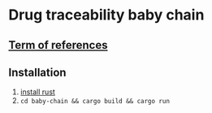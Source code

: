 # Drug traceability baby chain

## [Term of references](./tor.md)

## Installation

1. [install rust](https://www.rust-lang.org/tools/install)
2. `cd baby-chain && cargo build && cargo run`
